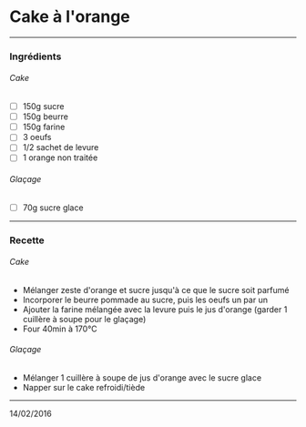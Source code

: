 # Cake à l'orange

---

### Ingrédients

###### Cake

- [ ] 150g sucre
- [ ] 150g beurre
- [ ] 150g farine
- [ ] 3 oeufs
- [ ] 1/2 sachet de levure
- [ ] 1 orange non traitée

###### Glaçage

- [ ] 70g sucre glace

---

### Recette

###### Cake

- Mélanger zeste d'orange et sucre jusqu'à ce que le sucre soit parfumé
- Incorporer le beurre pommade au sucre, puis les oeufs un par un
- Ajouter la farine mélangée avec la levure puis le jus d'orange (garder 1 cuillère à soupe pour le glaçage)
- Four 40min à 170°C

###### Glaçage

- Mélanger 1 cuillère à soupe de jus d'orange avec le sucre glace
- Napper sur le cake refroidi/tiède

---

14/02/2016
